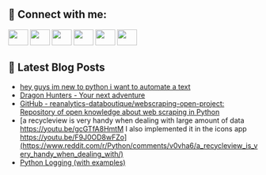 ## 🔎 Connect with me:
[<img height="32" width="40" src="https://cdn.jsdelivr.net/npm/simple-icons@v5/icons/telegram.svg" />](https://t.me/bullbesh)
[<img height="32" width="40" src="https://cdn.jsdelivr.net/npm/simple-icons@v5/icons/vk.svg" />](https://vk.com/bullbesh)
[<img height="32" width="40" src="https://cdn.jsdelivr.net/npm/simple-icons@v5/icons/twitter.svg" />](https://twitter.com/bullbesh1)
[<img height="32" width="40" src="https://cdn.jsdelivr.net/npm/simple-icons@v5/icons/instagram.svg" />](https://www.instagram.com/bullbesh)
[<img height="32" width="40" src="https://cdn.jsdelivr.net/npm/simple-icons@v5/icons/reddit.svg" />](https://www.reddit.com/user/bullbesh)
[<img height="32" width="40" src="https://cdn.jsdelivr.net/npm/simple-icons@v5/icons/youtube.svg" />](https://www.youtube.com/channel/UCtfjRs6uzgq5mfm8S06WTcg)

## 📕 Latest Blog Posts
<!-- BLOG-POST-LIST:START -->
- [hey guys im new to python i want to automate a text](https://www.reddit.com/r/Python/comments/v0xy56/hey_guys_im_new_to_python_i_want_to_automate_a/)
- [Dragon Hunters - Your next adventure](https://www.reddit.com/r/Python/comments/v0wyyb/dragon_hunters_your_next_adventure/)
- [GitHub - reanalytics-databoutique/webscraping-open-project: Repository of open knowledge about web scraping in Python](https://www.reddit.com/r/Python/comments/v0vtx7/github/)
- [a recycleview is very handy when dealing with large amount of data https://youtu.be/gcGTfA8HmtM I also implemented it in the icons app https://youtu.be/F9J0OD8wFZo](https://www.reddit.com/r/Python/comments/v0vha6/a_recycleview_is_very_handy_when_dealing_with/)
- [Python Logging &lpar;with examples&rpar;](https://www.reddit.com/r/Python/comments/v0vgor/python_logging_with_examples/)
<!-- BLOG-POST-LIST:END -->
